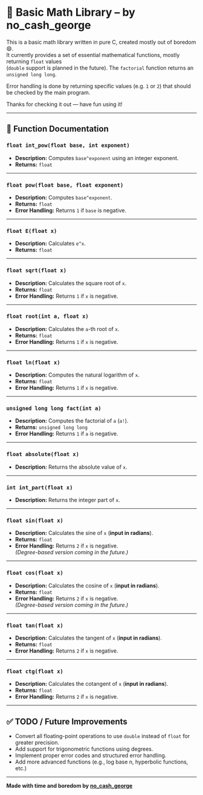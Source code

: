 # 🧮 Basic Math Library – by no_cash_george

This is a basic math library written in pure C, created mostly out of boredom 😄.  
It currently provides a set of essential mathematical functions, mostly returning `float` values  
(`double` support is planned in the future). The `factorial` function returns an `unsigned long long`.

Error handling is done by returning specific values (e.g. `1` or `2`) that should be checked by the main program.

Thanks for checking it out — have fun using it!

---

## 📄 Function Documentation

### `float int_pow(float base, int exponent)`
- **Description:** Computes `base^exponent` using an integer exponent.
- **Returns:** `float`

---

### `float pow(float base, float exponent)`
- **Description:** Computes `base^exponent`.
- **Returns:** `float`
- **Error Handling:** Returns `1` if `base` is negative.

---

### `float E(float x)`
- **Description:** Calculates `e^x`.
- **Returns:** `float`

---

### `float sqrt(float x)`
- **Description:** Calculates the square root of `x`.
- **Returns:** `float`
- **Error Handling:** Returns `1` if `x` is negative.

---

### `float root(int a, float x)`
- **Description:** Calculates the `a`-th root of `x`.
- **Returns:** `float`
- **Error Handling:** Returns `1` if `x` is negative.

---

### `float ln(float x)`
- **Description:** Computes the natural logarithm of `x`.
- **Returns:** `float`
- **Error Handling:** Returns `1` if `x` is negative.

---

### `unsigned long long fact(int a)`
- **Description:** Computes the factorial of `a` (`a!`).
- **Returns:** `unsigned long long`
- **Error Handling:** Returns `1` if `a` is negative.

---

### `float absolute(float x)`
- **Description:** Returns the absolute value of `x`.

---

### `int int_part(float x)`
- **Description:** Returns the integer part of `x`.

---

### `float sin(float x)`
- **Description:** Calculates the sine of `x` (**input in radians**).
- **Returns:** `float`
- **Error Handling:** Returns `2` if `x` is negative.  
  _(Degree-based version coming in the future.)_

---

### `float cos(float x)`
- **Description:** Calculates the cosine of `x` (**input in radians**).
- **Returns:** `float`
- **Error Handling:** Returns `2` if `x` is negative.  
  _(Degree-based version coming in the future.)_

---

### `float tan(float x)`
- **Description:** Calculates the tangent of `x` (**input in radians**).
- **Returns:** `float`
- **Error Handling:** Returns `2` if `x` is negative.

---

### `float ctg(float x)`
- **Description:** Calculates the cotangent of `x` (**input in radians**).
- **Returns:** `float`
- **Error Handling:** Returns `2` if `x` is negative.

---

## ✅ TODO / Future Improvements

- Convert all floating-point operations to use `double` instead of `float` for greater precision.
- Add support for trigonometric functions using degrees.
- Implement proper error codes and structured error handling.
- Add more advanced functions (e.g., log base n, hyperbolic functions, etc.)

---

**Made with time and boredom by [no_cash_george](https://github.com/no-cash-george)**
